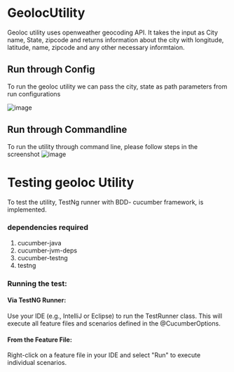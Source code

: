 # GeolocUtility

Geoloc utility uses openweather geocoding API. It takes the input as City name, State, zipcode and returns information about the city with longitude, latitude, name, zipcode and any other necessary informtaion.

## Run through Config
To run the geoloc utility we can pass the city, state as path parameters from run configurations

![image](https://github.com/user-attachments/assets/0f9cef82-1233-4480-99d3-cc9e33269d1c)

## Run through Commandline
To run the utility through command line, please follow steps in the screenshot
![image](https://github.com/user-attachments/assets/1a0b887c-9be3-46d1-a16b-935d1fd2623b)

# Testing geoloc Utility

To test the utility, TestNg runner with BDD- cucumber framework, is implemented.

### dependencies required
1. cucumber-java
2. cucumber-jvm-deps
3. cucumber-testng
4. testng

### Running the test:

#### Via TestNG Runner:
Use your IDE (e.g., IntelliJ or Eclipse) to run the TestRunner class.
This will execute all feature files and scenarios defined in the @CucumberOptions.

#### From the Feature File:
Right-click on a feature file in your IDE and select "Run" to execute individual scenarios.
